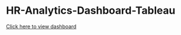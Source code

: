 # HR-Analytics-Dashboard-Tableau
<a href="https://public.tableau.com/views/HRANALYTICSDASHBOARD_16803247098970/HRANALYTICSDASHBOARD?:language=en-US&:display_count=n&:origin=viz_share_link">Click here to view dashboard</a>

